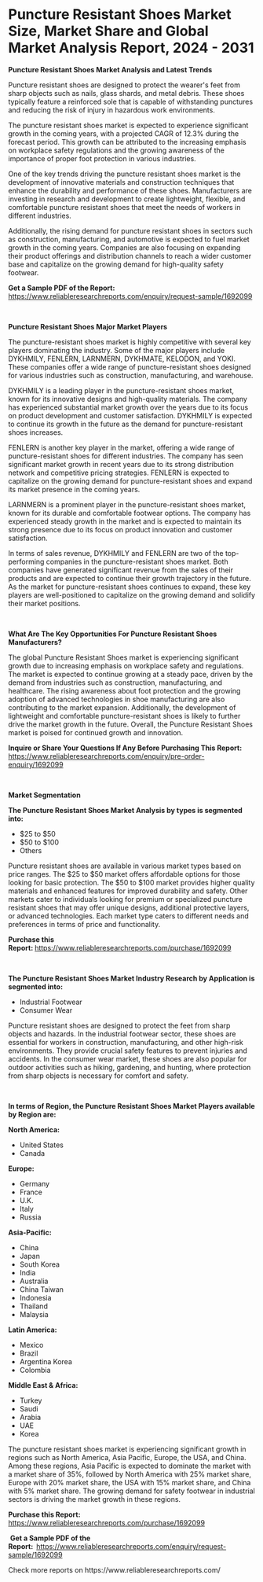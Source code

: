 <p><h1>Puncture Resistant Shoes Market Size, Market Share and Global Market Analysis Report, 2024 - 2031</h1></p><p><strong>Puncture Resistant Shoes Market Analysis and Latest Trends</strong></p>
<p><p>Puncture resistant shoes are designed to protect the wearer's feet from sharp objects such as nails, glass shards, and metal debris. These shoes typically feature a reinforced sole that is capable of withstanding punctures and reducing the risk of injury in hazardous work environments.</p><p>The puncture resistant shoes market is expected to experience significant growth in the coming years, with a projected CAGR of 12.3% during the forecast period. This growth can be attributed to the increasing emphasis on workplace safety regulations and the growing awareness of the importance of proper foot protection in various industries.</p><p>One of the key trends driving the puncture resistant shoes market is the development of innovative materials and construction techniques that enhance the durability and performance of these shoes. Manufacturers are investing in research and development to create lightweight, flexible, and comfortable puncture resistant shoes that meet the needs of workers in different industries.</p><p>Additionally, the rising demand for puncture resistant shoes in sectors such as construction, manufacturing, and automotive is expected to fuel market growth in the coming years. Companies are also focusing on expanding their product offerings and distribution channels to reach a wider customer base and capitalize on the growing demand for high-quality safety footwear.</p></p>
<p><strong>Get a Sample PDF of the Report:&nbsp;</strong> <a href="https://www.reliableresearchreports.com/enquiry/request-sample/1692099">https://www.reliableresearchreports.com/enquiry/request-sample/1692099</a></p>
<p>&nbsp;</p>
<p><strong>Puncture Resistant Shoes Major Market Players</strong></p>
<p><p>The puncture-resistant shoes market is highly competitive with several key players dominating the industry. Some of the major players include DYKHMILY, FENLERN, LARNMERN, DYKHMATE, KELODON, and YOKI. These companies offer a wide range of puncture-resistant shoes designed for various industries such as construction, manufacturing, and warehouse.</p><p>DYKHMILY is a leading player in the puncture-resistant shoes market, known for its innovative designs and high-quality materials. The company has experienced substantial market growth over the years due to its focus on product development and customer satisfaction. DYKHMILY is expected to continue its growth in the future as the demand for puncture-resistant shoes increases.</p><p>FENLERN is another key player in the market, offering a wide range of puncture-resistant shoes for different industries. The company has seen significant market growth in recent years due to its strong distribution network and competitive pricing strategies. FENLERN is expected to capitalize on the growing demand for puncture-resistant shoes and expand its market presence in the coming years.</p><p>LARNMERN is a prominent player in the puncture-resistant shoes market, known for its durable and comfortable footwear options. The company has experienced steady growth in the market and is expected to maintain its strong presence due to its focus on product innovation and customer satisfaction.</p><p>In terms of sales revenue, DYKHMILY and FENLERN are two of the top-performing companies in the puncture-resistant shoes market. Both companies have generated significant revenue from the sales of their products and are expected to continue their growth trajectory in the future. As the market for puncture-resistant shoes continues to expand, these key players are well-positioned to capitalize on the growing demand and solidify their market positions.</p></p>
<p>&nbsp;</p>
<p><strong>What Are The Key Opportunities For Puncture Resistant Shoes Manufacturers?</strong></p>
<p><p>The global Puncture Resistant Shoes market is experiencing significant growth due to increasing emphasis on workplace safety and regulations. The market is expected to continue growing at a steady pace, driven by the demand from industries such as construction, manufacturing, and healthcare. The rising awareness about foot protection and the growing adoption of advanced technologies in shoe manufacturing are also contributing to the market expansion. Additionally, the development of lightweight and comfortable puncture-resistant shoes is likely to further drive the market growth in the future. Overall, the Puncture Resistant Shoes market is poised for continued growth and innovation.</p></p>
<p><strong>Inquire or Share Your Questions If Any Before Purchasing This Report:</strong> <a href="https://www.reliableresearchreports.com/enquiry/pre-order-enquiry/1692099">https://www.reliableresearchreports.com/enquiry/pre-order-enquiry/1692099</a></p>
<p>&nbsp;</p>
<p><strong>Market Segmentation</strong></p>
<p><strong>The Puncture Resistant Shoes Market Analysis by types is segmented into:</strong></p>
<p><ul><li>$25 to $50</li><li>$50 to $100</li><li>Others</li></ul></p>
<p><p>Puncture resistant shoes are available in various market types based on price ranges. The $25 to $50 market offers affordable options for those looking for basic protection. The $50 to $100 market provides higher quality materials and enhanced features for improved durability and safety. Other markets cater to individuals looking for premium or specialized puncture resistant shoes that may offer unique designs, additional protective layers, or advanced technologies. Each market type caters to different needs and preferences in terms of price and functionality.</p></p>
<p><strong>Purchase this Report:&nbsp;</strong><a href="https://www.reliableresearchreports.com/purchase/1692099">https://www.reliableresearchreports.com/purchase/1692099</a></p>
<p>&nbsp;</p>
<p><strong>The Puncture Resistant Shoes Market Industry Research by Application is segmented into:</strong></p>
<p><ul><li>Industrial Footwear</li><li>Consumer Wear</li></ul></p>
<p><p>Puncture resistant shoes are designed to protect the feet from sharp objects and hazards. In the industrial footwear sector, these shoes are essential for workers in construction, manufacturing, and other high-risk environments. They provide crucial safety features to prevent injuries and accidents. In the consumer wear market, these shoes are also popular for outdoor activities such as hiking, gardening, and hunting, where protection from sharp objects is necessary for comfort and safety.</p></p>
<p>&nbsp;</p>
<p><strong>In terms of Region, the Puncture Resistant Shoes Market Players available by Region are:</strong></p>
<p>
    <p> <strong> North America: </strong>
        <ul>
            <li>United States</li>
            <li>Canada</li>
        </ul>
        </p> 
    <p> <strong> Europe: </strong>
        <ul>
            <li>Germany</li>
            <li>France</li>
            <li>U.K.</li>
            <li>Italy</li>
            <li>Russia</li>
        </ul>
        </p> 
    <p> <strong> Asia-Pacific: </strong>
        <ul>
            <li>China</li>
            <li>Japan</li>
            <li>South Korea</li>
            <li>India</li>
            <li>Australia</li>
            <li>China Taiwan</li>
            <li>Indonesia</li>
            <li>Thailand</li>
            <li>Malaysia</li>
        </ul>
        </p> 
    <p> <strong> Latin America: </strong>
        <ul>
            <li>Mexico</li>
            <li>Brazil</li>
            <li>Argentina Korea</li>
            <li>Colombia</li>
        </ul>
        </p> 
    <p> <strong> Middle East & Africa: </strong>
        <ul>
            <li>Turkey</li>
            <li>Saudi</li>
            <li>Arabia</li>
            <li>UAE</li>
            <li>Korea</li>
        </ul>
    </p>
    </p>
<p><p>The puncture resistant shoes market is experiencing significant growth in regions such as North America, Asia Pacific, Europe, the USA, and China. Among these regions, Asia Pacific is expected to dominate the market with a market share of 35%, followed by North America with 25% market share, Europe with 20% market share, the USA with 15% market share, and China with 5% market share. The growing demand for safety footwear in industrial sectors is driving the market growth in these regions.</p></p>
<p><strong>Purchase this Report: </strong><a href="https://www.reliableresearchreports.com/purchase/1692099">https://www.reliableresearchreports.com/purchase/1692099</a></p>
<p>&nbsp;<strong>Get a Sample PDF of the Report:&nbsp;&nbsp;</strong><a href="https://www.reliableresearchreports.com/enquiry/request-sample/1692099">https://www.reliableresearchreports.com/enquiry/request-sample/1692099</a></p>
<p><strong></strong></p>
<p>Check more reports on https://www.reliableresearchreports.com/</p>